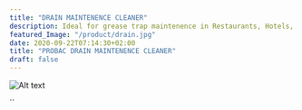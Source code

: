 ```yaml
---
title: "DRAIN MAINTENENCE CLEANER"
description: Ideal for grease trap maintenence in Restaurants, Hotels, Supermarket butcheries etc.
featured_Image: "/product/drain.jpg"
date: 2020-09-22T07:14:30+02:00
title: "PROBAC DRAIN MAINTENENCE CLEANER"
draft: false
---
```

![Alt text](/product/drain.jpg)















``

